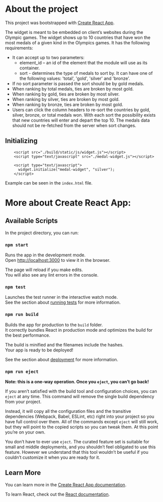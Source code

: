 # About the project

This project was bootstrapped with [Create React App](https://github.com/facebook/create-react-app).

The widget is meant to be embedded on client’s websites during the Olympic
games. The widget shows up to 10 countries that have won the most medals of a
given kind in the Olympics games. It has the following requirements:

- It can accept up to two parameters:
  - element_id – an id of the element that the module will use as its
    container.
  - sort - determines the type of medals to sort by. It can have one of the
    following values: 'total', 'gold', 'silver' and 'bronze'.
- If no sort parameter is passed the sort should be by gold medals.
- When ranking by total medals, ties are broken by most gold.
- When ranking by gold, ties are broken by most silver.
- When ranking by silver, ties are broken by most gold.
- When ranking by bronze, ties are broken by most gold.
- Users can click the column headers to re-sort the countries by gold, silver,
  bronze, or total medals won. With each sort the possibility exists that new
  countries will enter and depart the top 10. The medals data should not be
  re-fetched from the server when sort changes.


## Initializing

```<div id="medal-widget"></div>
    <script src="./build/static/js/widget.js"></script>
    <script type="text/javascript" src="./medal-widget.js"></script>

    <script type="text/javascript">
      widget.initialize("medal-widget", "silver");
    </script>
  ```

  Example can be seen in the `index.html` file.

# More about Create React App:

## Available Scripts

In the project directory, you can run:

### `npm start`

Runs the app in the development mode.<br>
Open [http://localhost:3000](http://localhost:3000) to view it in the browser.

The page will reload if you make edits.<br>
You will also see any lint errors in the console.

### `npm test`

Launches the test runner in the interactive watch mode.<br>
See the section about [running tests](https://facebook.github.io/create-react-app/docs/running-tests) for more information.

### `npm run build`

Builds the app for production to the `build` folder.<br>
It correctly bundles React in production mode and optimizes the build for the best performance.

The build is minified and the filenames include the hashes.<br>
Your app is ready to be deployed!

See the section about [deployment](https://facebook.github.io/create-react-app/docs/deployment) for more information.

### `npm run eject`

**Note: this is a one-way operation. Once you `eject`, you can’t go back!**

If you aren’t satisfied with the build tool and configuration choices, you can `eject` at any time. This command will remove the single build dependency from your project.

Instead, it will copy all the configuration files and the transitive dependencies (Webpack, Babel, ESLint, etc) right into your project so you have full control over them. All of the commands except `eject` will still work, but they will point to the copied scripts so you can tweak them. At this point you’re on your own.

You don’t have to ever use `eject`. The curated feature set is suitable for small and middle deployments, and you shouldn’t feel obligated to use this feature. However we understand that this tool wouldn’t be useful if you couldn’t customize it when you are ready for it.

## Learn More

You can learn more in the [Create React App documentation](https://facebook.github.io/create-react-app/docs/getting-started).

To learn React, check out the [React documentation](https://reactjs.org/).
